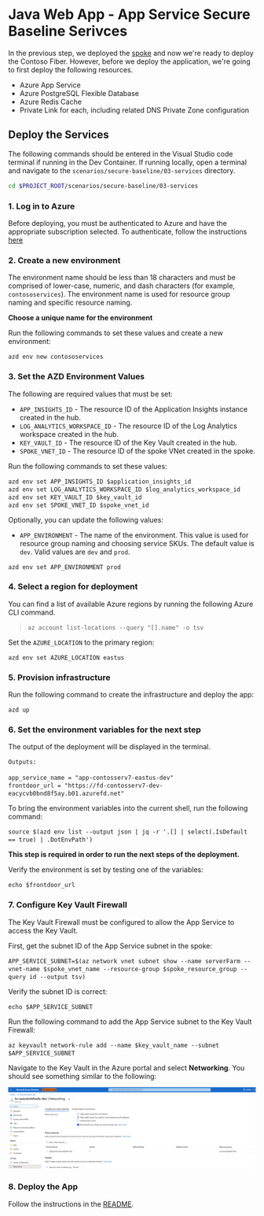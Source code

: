 # Java Web App - App Service Secure Baseline Serivces

In the previous step, we deployed the [spoke](../02-spoke/README.md) and now we're ready to deploy the Contoso Fiber. However, before we deploy the application, we're going to first deploy the following resources.

- Azure App Service
- Azure PostgreSQL Flexible Database
- Azure Redis Cache
- Private Link for each, including related DNS Private Zone configuration

## Deploy the Services

The following commands should be entered in the Visual Studio code terminal if running in the Dev Container.  If running locally, open a terminal and navigate to the `scenarios/secure-baseline/03-services` directory.

```bash
cd $PROJECT_ROOT/scenarios/secure-baseline/03-services
```

### 1. Log in to Azure

Before deploying, you must be authenticated to Azure and have the appropriate subscription selected.  To authenticate, follow the instructions [here](../README.md#1-log-in-to-azure)

### 2. Create a new environment

The environment name should be less than 18 characters and must be comprised of lower-case, numeric, and dash characters (for example, `contososervices`).  The environment name is used for resource group naming and specific resource naming. 

**Choose a unique name for the environment**

Run the following commands to set these values and create a new environment:

```shell
azd env new contososervices
```

### 3. Set the AZD Environment Values

The following are required values that must be set:

- `APP_INSIGHTS_ID` - The resource ID of the Application Insights instance created in the hub.
- `LOG_ANALYTICS_WORKSPACE_ID` - The resource ID of the Log Analytics workspace created in the hub.
- `KEY_VAULT_ID` - The resource ID of the Key Vault created in the hub.
- `SPOKE_VNET_ID` - The resource ID of the spoke VNet created in the spoke.

Run the following commands to set these values:

```shell
azd env set APP_INSIGHTS_ID $application_insights_id
azd env set LOG_ANALYTICS_WORKSPACE_ID $log_analytics_workspace_id
azd env set KEY_VAULT_ID $key_vault_id
azd env set SPOKE_VNET_ID $spoke_vnet_id
```

Optionally, you can update the following values:

- `APP_ENVIRONMENT` - The name of the environment.  This value is used for resource group naming and choosing service SKUs.  The default value is `dev`. Valid values are `dev` and `prod`.

```shell
azd env set APP_ENVIRONMENT prod
```

### 4. Select a region for deployment

You can find a list of available Azure regions by running the following Azure CLI command.

> ```shell
> az account list-locations --query "[].name" -o tsv
> ```

Set the `AZURE_LOCATION` to the primary region:

```shell
azd env set AZURE_LOCATION eastus
```

### 5. Provision infrastructure

Run the following command to create the infrastructure and deploy the app:

```shell
azd up
```

### 6. Set the environment variables for the next step

The output of the deployment will be displayed in the terminal.

```
Outputs:

app_service_name = "app-contosserv7-eastus-dev"
frontdoor_url = "https://fd-contosserv7-dev-eacycvb0bnd8f5ay.b01.azurefd.net"
```

To bring the environment variables into the current shell, run the following command:

```shell
source $(azd env list --output json | jq -r '.[] | select(.IsDefault == true) | .DotEnvPath')
```

**This step is required in order to run the next steps of the deployment.**

Verify the environment is set by testing one of the variables:

```shell
echo $frontdoor_url
```

### 7. Configure Key Vault Firewall

The Key Vault Firewall must be configured to allow the App Service to access the Key Vault.  

First, get the subnet ID of the App Service subnet in the spoke:

```shell
APP_SERVICE_SUBNET=$(az network vnet subnet show --name serverFarm --vnet-name $spoke_vnet_name --resource-group $spoke_resource_group --query id --output tsv)
```

Verify the subnet ID is correct:

```shell
echo $APP_SERVICE_SUBNET
```

Run the following command to add the App Service subnet to the Key Vault Firewall:

```shell
az keyvault network-rule add --name $key_vault_name --subnet $APP_SERVICE_SUBNET
```

Navigate to the Key Vault in the Azure portal and select **Networking**.  You should see something similar to the following:

![Key Vault Networking](./assets/keyvault-network.png)

### 8. Deploy the App

Follow the instructions in the [README](../04-contoso-app/README.md).

